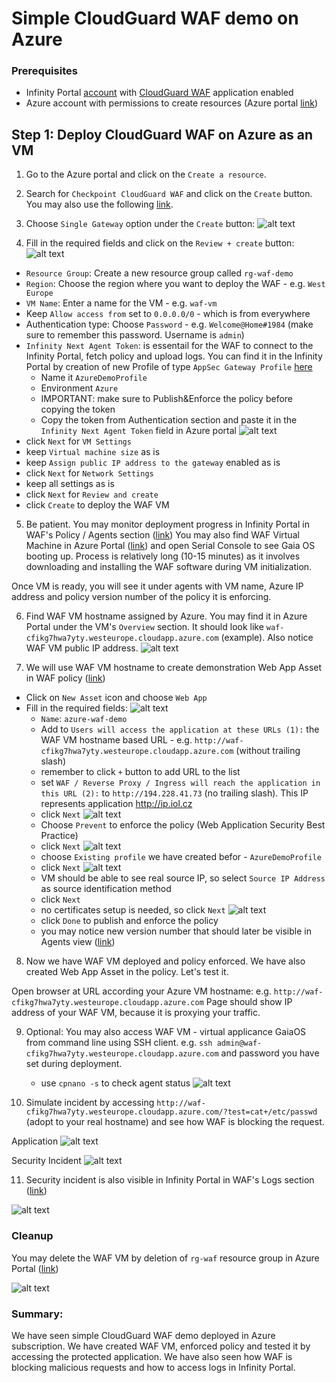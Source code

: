 # Simple CloudGuard WAF demo on Azure

### Prerequisites

* Infinity Portal [account](https://portal.checkpoint.com/register/) with [CloudGuard WAF](https://portal.checkpoint.com/dashboard/appsec) application enabled
* Azure account with permissions to create resources (Azure portal [link](https://portal.azure.com/))

## Step 1: Deploy CloudGuard WAF on Azure as an VM

1. Go to the Azure portal and click on the `Create a resource`.
2. Search for `Checkpoint CloudGuard WAF` and click on the `Create` button. You may also use the following [link](https://portal.azure.com/#view/Microsoft_Azure_Marketplace/MarketplaceOffersBlade/searchQuery/Check%20Point%20CloudGuard%20WAF/searchInitiatedFrom/plusNewBladeSearchContext/selectedMenuItemId/home/source~/%7B%22referrer%22%3A%22PlusNew.ReactView%22%2C%22controlName%22%3A%22Suggestions%22%2C%22controlType%22%3A%22SearchTermTyped%22%7D).
3. Choose `Single Gateway` option under the `Create` button:
![alt text](image.png)

4. Fill in the required fields and click on the `Review + create` button:
![alt text](image-2.png)
- `Resource Group`: Create a new resource group called `rg-waf-demo`
- `Region`: Choose the region where you want to deploy the WAF - e.g. `West Europe`
- `VM Name`: Enter a name for the VM - e.g. `waf-vm`
- Keep `Allow access from` set to `0.0.0.0/0` - which is from everywhere
- Authentication type: Choose `Password` - e.g. `Welcome@Home#1984` (make sure to remember this password. Username is `admin`)
- `Infinity Next Agent Token`: is essentail for the WAF to connect to the Infinity Portal, fetch policy and upload logs. You can find it in the Infinity Portal by creation of new Profile of type `AppSec Gateway Profile` [here](https://portal.checkpoint.com/dashboard/appsec/cloudguardwaf#/waf-policy/profiles/)
    - Name it `AzureDemoProfile`
    - Environment `Azure`
    - IMPORTANT: make sure to Publish&Enforce the policy before copying the token
    - Copy the token from Authentication section and paste it in the `Infinity Next Agent Token` field in Azure portal
    ![alt text](image-1.png)
- click `Next` for `VM Settings`
- keep `Virtual machine size` as is
- keep `Assign public IP address to the gateway` enabled as is
- click `Next` for `Network Settings`
- keep all settings as is
- click `Next` for `Review and create`
- click `Create` to deploy the WAF VM

5. Be patient. You may monitor deployment progress in Infinity Portal in WAF's Policy / Agents section ([link](https://portal.checkpoint.com/dashboard/appsec/cloudguardwaf#/waf-policy/agents?status=Connected&tab=general))
You may also find WAF Virtual Machine in Azure Portal ([link](https://portal.azure.com/#browse/Microsoft.Compute%2FVirtualMachines)) and open Serial Console to see Gaia OS booting up.
Process is relatively long (10-15 minutes) as it involves downloading and installing the WAF software during VM initialization.

Once VM is ready, you will see it under agents with VM name, Azure IP address and policy version number of the policy it is enforcing.

6. Find WAF VM hostname assigned by Azure. You may find it in Azure Portal under the VM's `Overview` section. It should look like `waf-cfikg7hwa7yty.westeurope.cloudapp.azure.com` (example). Also notice WAF VM public IP address.
![alt text](image-3.png)

7. We will use WAF VM hostname to create demonstration Web App Asset in WAF policy ([link](https://portal.checkpoint.com/dashboard/appsec/cloudguardwaf#/waf-policy/assets/?tab=attributes))
- Click on `New Asset` icon and choose `Web App`
- Fill in the required fields:
![alt text](image-4.png)
    - `Name`: `azure-waf-demo`
    - Add to `Users will access the application at these URLs (1):` the WAF VM hostname based URL - e.g. `http://waf-cfikg7hwa7yty.westeurope.cloudapp.azure.com` (without trailing slash)
    - remember to click `+` button to add URL to the list
    - set `WAF / Reverse Proxy / Ingress will reach the application in this URL (2):` to `http://194.228.41.73` (no trailing slash). This IP represents application http://ip.iol.cz
    - click `Next`
    ![alt text](image-5.png)
    - Choose `Prevent` to enforce the policy (Web Application Security Best Practice)
    - click `Next`
    ![alt text](image-6.png)
    - choose `Existing profile` we have created befor - `AzureDemoProfile`
    - click `Next`
    ![alt text](image-7.png)
    - VM should be able to see real source IP, so select `Source IP Address` as source identification method
    - click `Next`
    - no certificates setup is needed, so click `Next`
    ![alt text](image-8.png)
    - click `Done` to publish and enforce the policy
    - you may notice new version number that should later be visible in Agents view ([link](https://portal.checkpoint.com/dashboard/appsec/cloudguardwaf#/waf-policy/agents?status=Connected&tab=general))

8. Now we have WAF VM deployed and policy enforced. We have also created Web App Asset in the policy. Let's test it.

Open browser at URL according your Azure VM hostname: e.g. `http://waf-cfikg7hwa7yty.westeurope.cloudapp.azure.com` Page should show IP address of your WAF VM, because it is proxying your traffic.

9. Optional: You may also access WAF VM - virtual applicance GaiaOS from command line using SSH client. e.g. `ssh admin@waf-cfikg7hwa7yty.westeurope.cloudapp.azure.com` and password you have set during deployment.
    - use `cpnano -s` to check agent status
    ![alt text](image-9.png)

10. Simulate incident by accessing `http://waf-cfikg7hwa7yty.westeurope.cloudapp.azure.com/?test=cat+/etc/passwd` (adopt to your real hostname) and see how WAF is blocking the request.

Application
![alt text](image-10.png)

Security Incident
![alt text](image-11.png)

11. Security incident is also visible in Infinity Portal in WAF's Logs section ([link](https://portal.checkpoint.com/dashboard/appsec/cloudguardwaf#/waf-monitor/high-and-critical-wlc/))

![alt text](image-12.png)

### Cleanup

You may delete the WAF VM by deletion of `rg-waf` resource group in Azure Portal ([link](https://portal.azure.com/#browse/resourcegroups))

![alt text](image-13.png)

### Summary:

We have seen simple CloudGuard WAF demo deployed in Azure subscription. We have created WAF VM, enforced policy and tested it by accessing the protected application. We have also seen how WAF is blocking malicious requests and how to access logs in Infinity Portal.